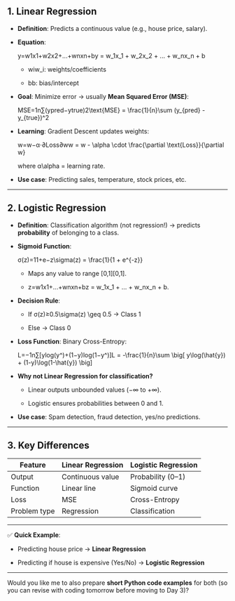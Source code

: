 
## 1. Linear Regression

- **Definition**: Predicts a continuous value (e.g., house price, salary).
    
- **Equation**:
    
    y=w1x1+w2x2+...+wnxn+by = w_1x_1 + w_2x_2 + ... + w_nx_n + b
    - wiw_i: weights/coefficients
        
    - bb: bias/intercept
        
- **Goal**: Minimize error → usually **Mean Squared Error (MSE)**:
    
    MSE=1n∑(ypred−ytrue)2\text{MSE} = \frac{1}{n}\sum (y_{pred} - y_{true})^2
- **Learning**: Gradient Descent updates weights:
    
    w=w−α⋅∂Loss∂ww = w - \alpha \cdot \frac{\partial \text{Loss}}{\partial w}
    
    where α\alpha = learning rate.
    
- **Use case**: Predicting sales, temperature, stock prices, etc.
    

---

## 2. Logistic Regression

- **Definition**: Classification algorithm (not regression!) → predicts **probability** of belonging to a class.
    
- **Sigmoid Function**:
    
    σ(z)=11+e−z\sigma(z) = \frac{1}{1 + e^{-z}}
    - Maps any value to range [0,1][0,1].
        
    - z=w1x1+...+wnxn+bz = w_1x_1 + ... + w_nx_n + b.
        
- **Decision Rule**:
    
    - If σ(z)≥0.5\sigma(z) \geq 0.5 → Class 1
        
    - Else → Class 0
        
- **Loss Function**: Binary Cross-Entropy:
    
    L=−1n∑[ylog⁡(y^)+(1−y)log⁡(1−y^)]L = -\frac{1}{n}\sum \big[ y\log(\hat{y}) + (1-y)\log(1-\hat{y}) \big]
- **Why not Linear Regression for classification?**
    
    - Linear outputs unbounded values (−∞ to +∞).
        
    - Logistic ensures probabilities between 0 and 1.
        
- **Use case**: Spam detection, fraud detection, yes/no predictions.
    

---

## 3. Key Differences

|Feature|Linear Regression|Logistic Regression|
|---|---|---|
|Output|Continuous value|Probability (0–1)|
|Function|Linear line|Sigmoid curve|
|Loss|MSE|Cross-Entropy|
|Problem type|Regression|Classification|

---

✅ **Quick Example**:

- Predicting house price → **Linear Regression**
    
- Predicting if house is expensive (Yes/No) → **Logistic Regression**
    

---

Would you like me to also prepare **short Python code examples** for both (so you can revise with coding tomorrow before moving to Day 3)?